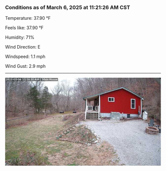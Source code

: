 ### Conditions as of March 6, 2025 at 11:21:26 AM CST 

Temperature: 37.90 &deg;F

Feels like: 37.90 &deg;F

Humidity: 71%

Wind Direction: E

Windspeed: 1.1 mph

Wind Gust: 2.9 mph

---

<img src="./images/latest.jpeg"/>

